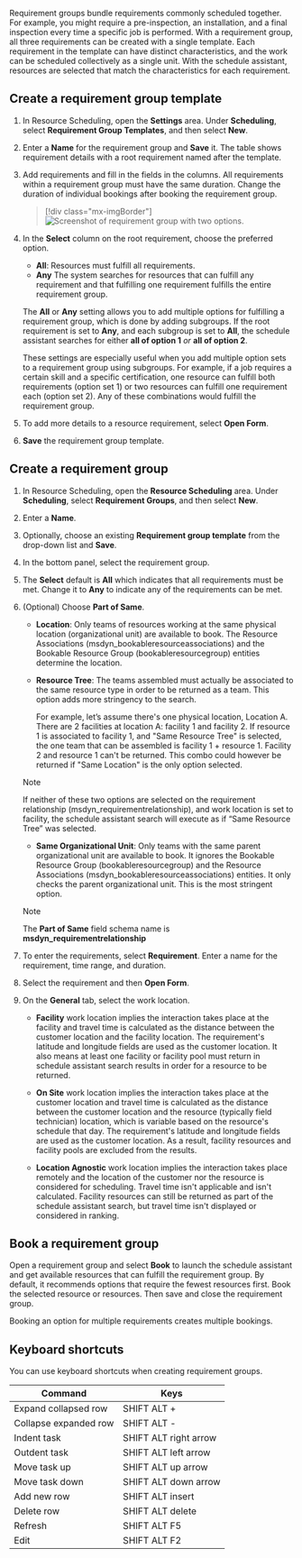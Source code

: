 Requirement groups bundle requirements commonly scheduled together. For example, you might require a pre-inspection, an installation, and a final inspection every time a specific job is performed. With a requirement group, all three requirements can be created with a single template. Each requirement in the template can have distinct characteristics, and the work can be scheduled collectively as a single unit. With the schedule assistant, resources are selected that match the characteristics for each requirement.

## Create a requirement group template

1. In Resource Scheduling, open the **Settings** area. Under **Scheduling**, select **Requirement Group Templates**, and then select **New**.

1. Enter a **Name** for the requirement group and **Save** it. The table shows requirement details with a root requirement named after the template.

1. Add requirements and fill in the fields in the columns. All requirements within a requirement group must have the same duration. Change the duration of individual bookings after booking the requirement group.

   > [!div class="mx-imgBorder"]
   > ![Screenshot of requirement group with two options.](../../common-scheduler/media/scheduling-multi-resource-2-options.png)

1. In the **Select** column on the root requirement, choose the preferred option.

   - **All**: Resources must fulfill all requirements.
   - **Any** The system searches for resources that can fulfill any requirement and that fulfilling one requirement fulfills the entire requirement group.

   The **All** or **Any** setting allows you to add multiple options for fulfilling a requirement group, which is done by adding subgroups.
   If the root requirement is set to **Any**, and each subgroup is set to **All**, the schedule assistant searches for either **all of option 1** *or* **all of option 2**.

   These settings are especially useful when you add multiple option sets to a requirement group using subgroups. For example, if a job requires a certain skill and a specific certification, one resource can fulfill both requirements (option set 1) or two resources can fulfill one requirement each (option set 2). Any of these combinations would fulfill the requirement group.

1. To add more details to a resource requirement, select **Open Form**.

1. **Save** the requirement group template.

## Create a requirement group

1. In Resource Scheduling, open the **Resource Scheduling** area. Under **Scheduling**, select **Requirement Groups**, and then select **New**.

1. Enter a **Name**.

1. Optionally, choose an existing **Requirement group template** from the drop-down list and **Save**.

1. In the bottom panel, select the requirement group.

1. The **Select** default is **All** which indicates that all requirements must be met. Change it to **Any** to indicate any of the requirements can be met.

1. (Optional) Choose **Part of Same**.

   - **Location**: Only teams of resources working at the same physical location (organizational unit) are available to book. The Resource Associations (msdyn_bookableresourceassociations) and the Bookable Resource Group (bookableresourcegroup) entities determine the location.

   - **Resource Tree**: The teams assembled must actually be associated to the same resource type in order to be returned as a team. This option adds more stringency to the search.

     For example, let’s assume there's one physical location, Location A. There are 2 facilities at location A: facility 1 and facility 2. If resource 1 is associated to facility 1, and "Same Resource Tree" is selected, the one team that can be assembled is facility 1 + resource 1. Facility 2 and resource 1 can't be returned. This combo could however be returned if "Same Location" is the only option selected.

    > [!Note]
    > If neither of these two options are selected on the requirement relationship (msdyn_requirementrelationship), and work location is set to facility, the schedule assistant search will execute as if “Same Resource Tree” was selected. 

   - **Same Organizational Unit**: Only teams with the same parent organizational unit are available to book. It ignores the Bookable Resource Group (bookableresourcegroup) and the Resource Associations (msdyn_bookableresourceassociations) entities. It only checks the parent organizational unit. This is the most stringent option.

   > [!Note]
   > The **Part of Same** field schema name is **msdyn_requirementrelationship**

1. To enter the requirements, select **Requirement**. Enter a name for the requirement, time range, and duration.

1. Select the requirement and then **Open Form**.

1. On the **General** tab, select the work location.

   - **Facility** work location implies the interaction takes place at the facility and travel time is calculated as the distance between the customer location and the facility location. The requirement's latitude and longitude fields are used as the customer location. It also means at least one facility or facility pool must return in schedule assistant search results in order for a resource to be returned.
  
   - **On Site** work location implies the interaction takes place at the customer location and travel time is calculated as the distance between the customer location and the resource (typically field technician) location, which is variable based on the resource's schedule that day. The requirement's latitude and longitude fields are used as the customer location. As a result, facility resources and facility pools are excluded from the results.

   - **Location Agnostic** work location implies the interaction takes place remotely and the location of the customer nor the resource is considered for scheduling. Travel time isn't applicable and isn't calculated. Facility resources can still be returned as part of the schedule assistant search, but travel time isn't displayed or considered in ranking.


## Book a requirement group

Open a requirement group and select **Book** to launch the schedule assistant and get available resources that can fulfill the requirement group. By default, it recommends options that require the fewest resources first. Book the selected resource or resources. Then save and close the requirement group.

Booking an option for multiple requirements creates multiple bookings.

## Keyboard shortcuts

You can use keyboard shortcuts when creating requirement groups.

| Command | Keys |
|  --- | --- |
| Expand collapsed row | SHIFT ALT + |
| Collapse expanded row | SHIFT ALT - |
| Indent task | SHIFT ALT right arrow |
| Outdent task | SHIFT ALT left arrow |
| Move task up | SHIFT ALT up arrow |
| Move task down | SHIFT ALT down arrow |
| Add new row | SHIFT ALT insert |
| Delete row |  SHIFT ALT delete |
| Refresh | SHIFT ALT F5 |
| Edit | SHIFT ALT F2 |
